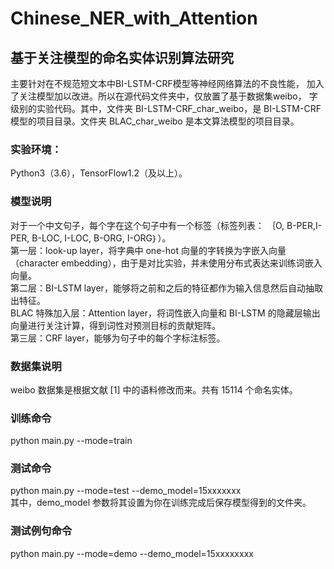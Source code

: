 # Chinese_NER_with_Attention

## 基于关注模型的命名实体识别算法研究
主要针对在不规范短文本中BI-LSTM-CRF模型等神经网络算法的不良性能，
加入了关注模型加以改进。所以在源代码文件夹中，仅放置了基于数据集weibo，
字级别的实验代码。其中，文件夹 BI-LSTM-CRF_char_weibo，是 BI-LSTM-CRF
模型的项目目录。文件夹 BLAC_char_weibo 是本文算法模型的项目目录。

### 实验环境：
Python3（3.6），TensorFlow1.2（及以上）。  
### 模型说明
对于一个中文句子，每个字在这个句子中有一个标签（标签列表： ｛O, B-PER,I-PER, B-LOC, I-LOC, B-ORG, I-ORG｝）。  
第一层：look-up layer，将字典中 one-hot 向量的字转换为字嵌入向量（character embedding），由于是对比实验，并未使用分布式表达来训练词嵌入向量。  
第二层：BI-LSTM layer，能够将之前和之后的特征都作为输入信息然后自动抽取出特征。  
BLAC 特殊加入层：Attention layer，将词性嵌入向量和 BI-LSTM 的隐藏层输出向量进行关注计算，得到词性对预测目标的贡献矩阵。  
第三层：CRF layer，能够为句子中的每个字标注标签。  
### 数据集说明
weibo 数据集是根据文献 [1]  中的语料修改而来。共有 15114 个命名实体。  
### 训练命令
python main.py --mode=train
### 测试命令
python main.py --mode=test --demo_model=15xxxxxxx  
其中，demo_model 参数将其设置为你在训练完成后保存模型得到的文件夹。
### 测试例句命令
python main.py --mode=demo --demo_model=15xxxxxxxx
